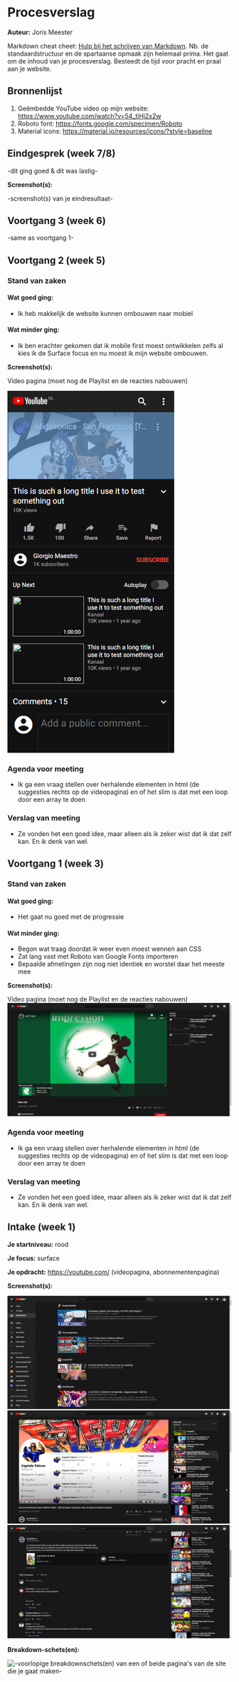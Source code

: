 # Procesverslag
**Auteur:** Joris Meester

Markdown cheat cheet: [Hulp bij het schrijven van Markdown](https://github.com/adam-p/markdown-here/wiki/Markdown-Cheatsheet). Nb. de standaardstructuur en de spartaanse opmaak zijn helemaal prima. Het gaat om de inhoud van je procesverslag. Besteedt de tijd voor pracht en praal aan je website.



## Bronnenlijst
1. Geëmbedde YouTube video op mijn website: https://www.youtube.com/watch?v=54_tiHj2x2w
2. Roboto font: https://fonts.google.com/specimen/Roboto
3. Material icons: https://material.io/resources/icons/?style=baseline



## Eindgesprek (week 7/8)

-dit ging goed & dit was lastig-

**Screenshot(s):**

-screenshot(s) van je eindresultaat-



## Voortgang 3 (week 6)

-same as voortgang 1-



## Voortgang 2 (week 5)

### Stand van zaken

#### Wat goed ging:

+ Ik heb makkelijk de website kunnen ombouwen naar mobiel

#### Wat minder ging:

- Ik ben erachter gekomen dat ik mobile first moest ontwikkelen zelfs al kies ik de Surface focus en nu moest ik mijn website ombouwen.

**Screenshot(s):**

Video pagina (moet nog de Playlist en de reacties nabouwen)

![progressie2](images/progressie2.png)

### Agenda voor meeting

- Ik ga een vraag stellen over herhalende elementen in html (de suggesties rechts op de videopagina) en of het slim is dat met een loop door een array te doen

### Verslag van meeting

- Ze vonden het een goed idee, maar alleen als ik zeker wist dat ik dat zelf kan. En ik denk van wel.


## Voortgang 1 (week 3)

### Stand van zaken

#### Wat goed ging:

+ Het gaat nu goed met de progressie

#### Wat minder ging:

- Begon wat traag doordat ik weer even moest wennen aan CSS
- Zat lang vast met Roboto van Google Fonts importeren
- Bepaalde afmetingen zijn nog niet identiek en worstel daar het meeste mee

**Screenshot(s):**

Video pagina (moet nog de Playlist en de reacties nabouwen)
![progressie1](images/progressie1.png)

### Agenda voor meeting

- Ik ga een vraag stellen over herhalende elementen in html (de suggesties rechts op de videopagina) en of het slim is dat met een loop door een array te doen

### Verslag van meeting

- Ze vonden het een goed idee, maar alleen als ik zeker wist dat ik dat zelf kan. En ik denk van wel.



## Intake (week 1)

**Je startniveau:** rood

**Je focus:** surface

**Je opdracht:** https://youtube.com/ (videopagina, abonnementenpagina)

**Screenshot(s):**

![youtube abonnementenpagina](images/abonnementenpagina.png)
![youtube videopagina1](images/videopagina1.png)
![youtube videopagina2](images/videopagina2.png)

**Breakdown-schets(en):**

![-voorlopige breakdownschets(en) van een of beide pagina's van de site die je gaat maken-]()
